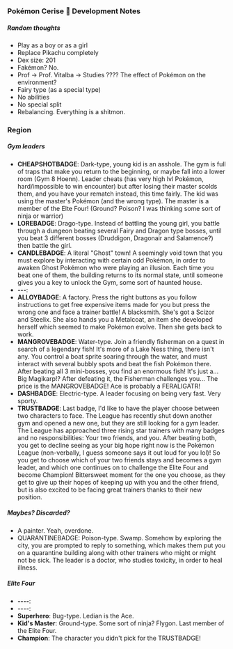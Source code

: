 ### Pokémon Cerise :cherries: Development Notes 

##### Random thoughts
* Play as a boy or as a girl
* Replace Pikachu completely
* Dex size: 201
* Fakémon? No.
* Prof -> Prof. Vitalba -> Studies ???? The effect of Pokémon on the environment?
* Fairy type (as a special type)
* No abilities
* No special split
* Rebalancing. Everything is a shitmon.


### Region
##### Gym leaders
* **CHEAPSHOTBADGE**: Dark-type, young kid is an asshole. The gym is full of traps that make you return to the beginning, or maybe fall into a lower room (Gym 8 Hoenn). Leader cheats (has very high lvl Pokémon, hard/impossible to win encounter) but after losing their master scolds them, and you have your rematch instead, this time fairly. The kid was using the master's Pokémon (and the wrong type). The master is a member of the Elte Four! (Ground? Poison? I was thinking some sort of ninja or warrior)
* **LOREBADGE**: Drago-type. Instead of battling the young girl, you battle through a dungeon beating several Fairy and Dragon type bosses, until you beat 3 different bosses (Druddigon, Dragonair and Salamence?) then battle the girl.
* **CANDLEBADGE**: A literal "Ghost" town! A seemingly void town that you must explore by interacting with certain odd Pokémon, in order to awaken Ghost Pokémon who were playing an illusion. Each time you beat one of them, the building returns to its normal state, until someone gives you a key to unlock the Gym, some sort of haunted house.
* **---**:
* **ALLOYBADGE**: A factory. Press the right buttons as you follow instructions to get free expensive items made for you but press the wrong one and face a trainer battle! A blacksmith. She's got a Scizor and Steelix. She also hands you a Metalcoat, an item she developed herself which seemed to make Pokémon evolve. Then she gets back to work.
* **MANGROVEBADGE**: Water-type. Join a friendly fisherman on a quest in search of a legendary fish! It's more of a Lake Ness thing, there isn't any. You control a boat sprite soaring through the water, and must interact with several bubbly spots and beat the fish Pokémon there. After beating all 3 mini-bosses, you find an enormous fish! It's just a... Big Magikarp!? After defeating it, the Fisherman challenges you... The price is the MANGROVEBADGE! Ace is probably a FERALIGATR!
* **DASHBADGE**: Electric-type. A leader focusing on being very fast. Very sporty. 
* **TRUSTBADGE**: Last badge, I'd like to have the player choose between two characters to face. The League has recently shut down another gym and opened a new one, but they are still looking for a gym leader. The League has approached three rising star trainers with many badges and no responsibilities: Your two friends, and you. After beating both, you get to decline seeing as your big hope right now is the Pokémon League (non-verbally, I guess someone says it out loud for you lol)! So you get to choose which of your two friends stays and becomes a gym leader, and which one continues on to challenge the Elite Four and become Champion! Bittersweet moment for the one you choose, as they get to give up their hopes of keeping up with you and the other friend, but is also excited to be facing great trainers thanks to their new position.

##### Maybes? Discarded?
* A painter. Yeah, overdone.
* QUARANTINEBADGE: Poison-type. Swamp. Somehow by exploring the city, you are prompted to reply to something, which makes them put you on a quarantine building along with other trainers who might or might not be sick. The leader is a doctor, who studies toxicity, in order to heal illness.

##### Elite Four
* **----**: 
* **----**: 
* **Superhero**: Bug-type. Ledian is the Ace. 
* **Kid's Master**: Ground-type. Some sort of ninja? Flygon. Last member of the Elite Four.
* **Champion**: The character you didn't pick for the TRUSTBADGE!
